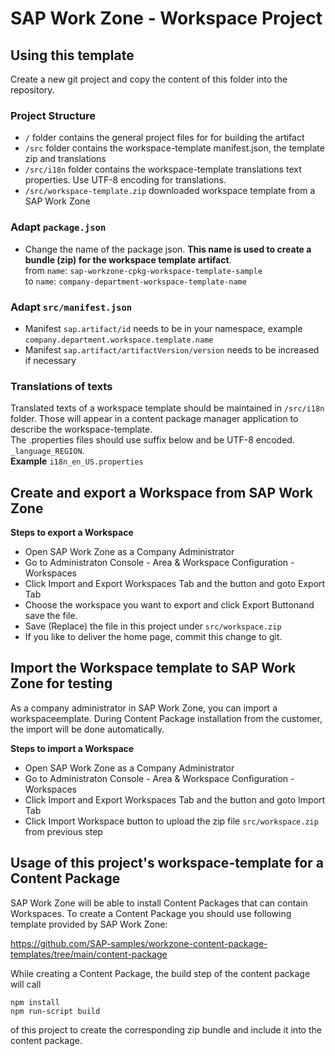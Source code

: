 # SAP Work Zone - Workspace Project

## Using this template

Create a new git project and copy the content of this folder into the repository.

### Project Structure

- `/` folder contains the general project files for for building the artifact
- `/src` folder contains the workspace-template manifest.json, the template zip and translations
- `/src/i18n` folder contains the workspace-template translations text properties. Use UTF-8 encoding for translations.
- `/src/workspace-template.zip` downloaded workspace template from a SAP Work Zone

### Adapt `package.json`

- Change the name of the package json. **This name is used to create a bundle (zip) for the workspace template artifact**.  
  from `name`: `sap-workzone-cpkg-workspace-template-sample`  
  to `name`: `company-department-workspace-template-name`

### Adapt `src/manifest.json`

- Manifest `sap.artifact/id` needs to be in your namespace, example `company.department.workspace.template.name`
- Manifest `sap.artifact/artifactVersion/version` needs to be increased if necessary

### Translations of texts

Translated texts of a workspace template should be maintained in `/src/i18n` folder. Those will appear in a content package manager application to describe the workspace-template.  
The .properties files should use suffix below and be UTF-8 encoded.
`_language_REGION`.  
**Example**
`i18n_en_US.properties`

## Create and export a Workspace from SAP Work Zone

**Steps to export a Workspace**

- Open SAP Work Zone as a Company Administrator
- Go to Administraton Console - Area & Workspace Configuration - Workspaces
- Click Import and Export Workspaces Tab and the button and goto Export Tab
- Choose the workspace you want to export and click Export Buttonand save the file.
- Save (Replace) the file in this project under `src/workspace.zip`
- If you like to deliver the home page, commit this change to git.

## Import the Workspace template to SAP Work Zone for testing

As a company administrator in SAP Work Zone, you can import a workspaceemplate. During Content Package installation from the customer, the import will be done automatically.

**Steps to import a Workspace**

- Open SAP Work Zone as a Company Administrator
- Go to Administraton Console - Area & Workspace Configuration - Workspaces
- Click Import and Export Workspaces Tab and the button and goto Import Tab
- Click Import Workspace button to upload the zip file `src/workspace.zip` from previous step

## Usage of this project's workspace-template for a Content Package

SAP Work Zone will be able to install Content Packages that can contain Workspaces.
To create a Content Package you should use following template provided by SAP Work Zone:

https://github.com/SAP-samples/workzone-content-package-templates/tree/main/content-package

While creating a Content Package, the build step of the content package will call

`npm install`  
`npm run-script build`

of this project to create the corresponding zip bundle and include it into the content package.
